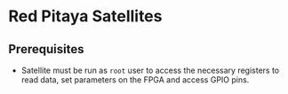 # Red Pitaya Satellites

## Prerequisites

- Satellite must be run as `root` user to access the necessary registers to read data, set parameters on the FPGA and access GPIO pins.

